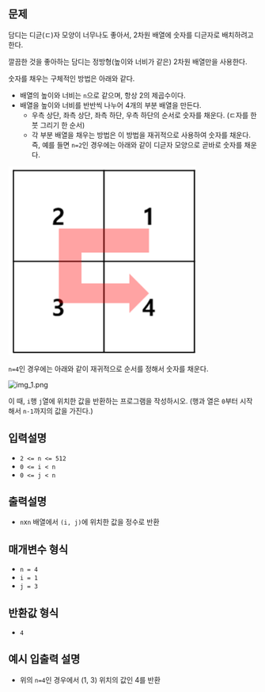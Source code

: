 ## 문제
담디는 디귿(ㄷ)자 모양이 너무나도 좋아서, 2차원 배열에 숫자를 디귿자로 배치하려고 한다.

깔끔한 것을 좋아하는 담디는 정방형(높이와 너비가 같은) 2차원 배열만을 사용한다.

숫자를 채우는 구체적인 방법은 아래와 같다.

- 배열의 높이와 너비는 ```n```으로 같으며, 항상 2의 제곱수이다.
- 배열을 높이와 너비를 반반씩 나누어 4개의 부분 배열을 만든다.
  - 우측 상단, 좌측 상단, 좌측 하단, 우측 하단의 순서로 숫자를 채운다. (ㄷ자를 한 붓 그리기 한 순서)
  - 각 부분 배열을 채우는 방법은 이 방법을 재귀적으로 사용하여 숫자를 채운다.
즉, 예를 들면 ```n=2```인 경우에는 아래와 같이 디귿자 모양으로 곧바로 숫자를 채운다.

![img.png](img.png)

```n=4```인 경우에는 아래와 같이 재귀적으로 순서를 정해서 숫자를 채운다.

![img_1.png](img_1.png)

이 때, ```i```행 ```j```열에 위치한 값을 반환하는 프로그램을 작성하시오. 
(행과 열은 ```0```부터 시작해서 ```n-1```까지의 값을 가진다.)

## 입력설명
- ```2 <= n <= 512```
- ```0 <= i < n```
- ```0 <= j < n```

## 출력설명
- ```n```x```n``` 배열에서 ```(i, j)```에 위치한 값을 정수로 반환

## 매개변수 형식
- ```n = 4```
- ```i = 1```
- ```j = 3```

## 반환값 형식
- ```4```

## 예시 입출력 설명
- 위의 ```n=4```인 경우에서 (1, 3) 위치의 값인 4를 반환